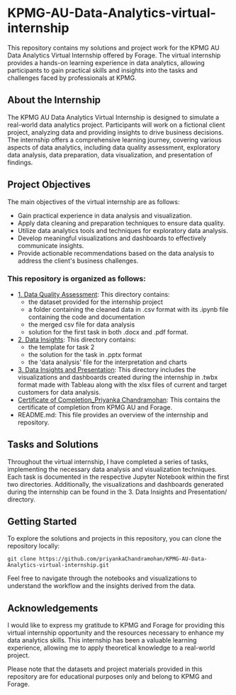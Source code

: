 # KPMG-AU-Data-Analytics-virtual-internship
This repository contains my solutions and project work for the KPMG AU Data Analytics Virtual Internship offered by Forage. The virtual internship provides a hands-on learning experience in data analytics, allowing participants to gain practical skills and insights into the tasks and challenges faced by professionals at KPMG.
## About the Internship
The KPMG AU Data Analytics Virtual Internship is designed to simulate a real-world data analytics project. Participants will work on a fictional client project, analyzing data and providing insights to drive business decisions. The internship offers a comprehensive learning journey, covering various aspects of data analytics, including data quality assessment, exploratory data analysis, data preparation, data visualization, and presentation of findings.

## Project Objectives
The main objectives of the virtual internship are as follows:
- Gain practical experience in data analysis and visualization.
- Apply data cleaning and preparation techniques to ensure data quality.
- Utilize data analytics tools and techniques for exploratory data analysis.
- Develop meaningful visualizations and dashboards to effectively communicate insights.
- Provide actionable recommendations based on the data analysis to address the client's business challenges.

### This repository is organized as follows:
- [1. Data Quality Assessment](https://github.com/priyankaChandramohan/KPMG-AU-Data-Analytics-virtual-internship/tree/master/1.%20Data%20Quality%20Assessment): This directory contains:
  - the dataset provided for the internship project
  - a folder containing the cleaned data in .csv format with its .ipynb file containing the code and documentation
  - the merged csv file for data analysis
  - solution for the first task in both .docx and .pdf format.
- [2. Data Insights](https://github.com/priyankaChandramohan/KPMG-AU-Data-Analytics-virtual-internship/tree/master/2.%20Data%20Insights): This directory contains:
  - the template for task 2
  - the solution for the task in .pptx format
  - the 'data analysis' file for the interpretation and charts 
- [3. Data Insights and Presentation](https://github.com/priyankaChandramohan/KPMG-AU-Data-Analytics-virtual-internship/tree/master/3.%20Data%20Insights%20and%20Presentation): This directory includes the visualizations and dashboards created during the internship in .twbx format made with Tableau along with the xlsx files of current and target customers for data analysis.
- [Certificate of Completion_Priyanka Chandramohan](https://forage-uploads-prod.s3.amazonaws.com/completion-certificates/KPMG%20AU/m7W4GMqeT3bh9Nb2c_KPMG%20AU_kYyDDgYKqdAc5vyfF_1672676708075_completion_certificate.pdf): This contains the certificate of completion from KPMG AU and Forage.
- README.md: This file provides an overview of the internship and repository.

## Tasks and Solutions
Throughout the virtual internship, I have completed a series of tasks, implementing the necessary data analysis and visualization techniques. Each task is documented in the respective Jupyter Notebook within the first two directories. Additionally, the visualizations and dashboards generated during the internship can be found in the 3. Data Insights and Presentation/ directory.

## Getting Started
To explore the solutions and projects in this repository, you can clone the repository locally:

``git clone https://github.com/priyankaChandramohan/KPMG-AU-Data-Analytics-virtual-internship.git``

Feel free to navigate through the notebooks and visualizations to understand the workflow and the insights derived from the data.

## Acknowledgements
I would like to express my gratitude to KPMG and Forage for providing this virtual internship opportunity and the resources necessary to enhance my data analytics skills. This internship has been a valuable learning experience, allowing me to apply theoretical knowledge to a real-world project.

Please note that the datasets and project materials provided in this repository are for educational purposes only and belong to KPMG and Forage.
